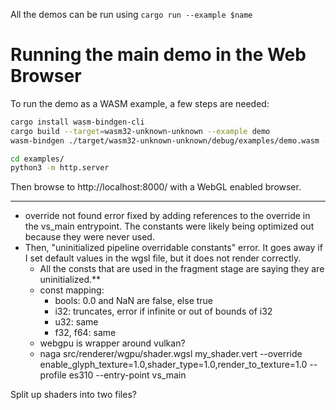 All the demos can be run using `cargo run --example $name`


# Running the main demo in the Web Browser

To run the demo as a WASM example, a few steps are needed:

```sh
cargo install wasm-bindgen-cli
cargo build --target=wasm32-unknown-unknown --example demo
wasm-bindgen ./target/wasm32-unknown-unknown/debug/examples/demo.wasm --out-dir examples/generated --target web

cd examples/
python3 -m http.server
```

Then browse to http://localhost:8000/ with a WebGL enabled browser.

------------------

- override not found error fixed by adding references to the override in the vs_main entrypoint. The constants were likely being optimized out because they were never used.
- Then, "uninitialized pipeline overridable constants" error. It goes away if I set default values in the wgsl file, but it does not render correctly.
  - All the consts that are used in the fragment stage are saying they are uninitialized.**
  - const mapping: 
    - bools: 0.0 and NaN are false, else true
    - i32: truncates, error if infinite or out of bounds of i32
    - u32: same
    - f32, f64: same
  - webgpu is wrapper around vulkan?
  - naga src/renderer/wgpu/shader.wgsl my_shader.vert --override enable_glyph_texture=1.0,shader_type=1.0,render_to_texture=1.0 --profile es310 --entry-point vs_main
  
Split up shaders into two files?
  

